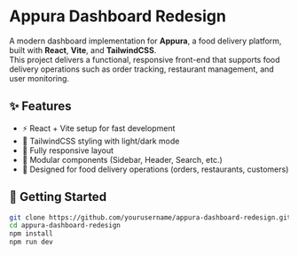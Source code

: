 # Appura Dashboard Redesign

A modern dashboard implementation for **Appura**, a food delivery platform, built with **React**, **Vite**, and **TailwindCSS**.  
This project delivers a functional, responsive front-end that supports food delivery operations such as order tracking, restaurant management, and user monitoring.

## ✨ Features
- ⚡ React + Vite setup for fast development
- 🎨 TailwindCSS styling with light/dark mode
- 📱 Fully responsive layout
- 🧩 Modular components (Sidebar, Header, Search, etc.)
- 🍔 Designed for food delivery operations (orders, restaurants, customers)

## 🚀 Getting Started

```bash
git clone https://github.com/yourusername/appura-dashboard-redesign.git
cd appura-dashboard-redesign
npm install
npm run dev

